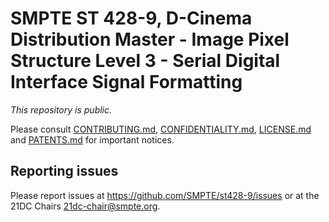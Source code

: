 # SMPTE ST 428-9, D-Cinema Distribution Master - Image Pixel Structure Level 3 - Serial Digital Interface Signal Formatting

_This repository is public._ 

Please consult [CONTRIBUTING.md](./CONTRIBUTING.md), [CONFIDENTIALITY.md](./CONFIDENTIALITY.md), [LICENSE.md](./LICENSE.md) and [PATENTS.md](./PATENTS.md) for important notices.

## Reporting issues

Please report issues at <https://github.com/SMPTE/st428-9/issues> or at the 21DC Chairs <21dc-chair@smpte.org>.

